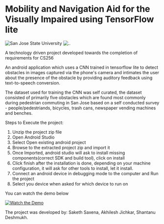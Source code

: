 # Mobility and Navigation Aid for the Visually Impaired using TensorFlow lite

![San Jose State University](https://i.imgur.com/cShW5MA.gif?1)
![..](https://i.imgur.com/QIGOoLy.png?1)

A technology driven project developed towards the completion of requirements for CS256

An android application which uses a CNN trained in tensorflow lite to detect obstacles in images captured via the phone's camera and intimates the user about the presence of the obstacle by providing auditory feedback using text-to-speech conversion. 

The dataset used for training the CNN was self curated, the dataset consisted of primarily five obstacles which are found most commonly during pedestrian commuting in San Jose based on a self conducted survey - people/pedestriands, bicycles, trash cans, newspaper vending machines and benches. 

Steps to Execute the project:
  1. Unzip the project zip file
  2. Open Android Studio 
  3. Select Open existing android project
  4. Browse to the extracted project zip and import it
  5. Once Imported, android studio will ask to install missing components(correct SDK and build tool),  click on install
  6. Click finish after the installation is done, depending on your machine configuration, it will ask for other tools to install, let it install.
  7. Connect an android device in debugging mode to the computer and Run the project
  8. Select you device when asked for which device to run on
  
You can watch the demo below

[![Watch the Demo](https://i.ytimg.com/vi/4q79qvWoYi8/2.jpg?time=1520637169246)](https://youtu.be/4q79qvWoYi8 "Watch the Demo!")



The project was developed by: 
  Saketh Saxena,
  Akhilesh Jichkar,
  Shantanu Deshmukh. 
